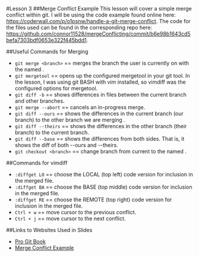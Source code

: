 #Lesson 3
##Merge Conflict Example
This lesson will cover a simple merge conflict within git. I will be using the code example found online here: https://coderwall.com/p/o1psnw/handle-a-git-merge-conflict. The code for the files used can be found in the corresponding repo here: https://github.com/connor11528/mergeConflicting/commit/b6e98b1643cd5befa7303bdf0653e322f445bdd1.

##Useful Commands for Merging 

- `git merge <branch>` == merges the branch the user is currently on with the named <branch>.
- `git mergetool` == opens up the configured mergetool in your git tool. In the lesson, I was using git BASH with vim installed, so vimdiff was the configured options for mergetool.
- `git diff -b` == shows differences in files between the current branch and other branches.
- `git merge --abort` == cancels an in-progress merge.
- `git diff --ours` == shows the differences in the current branch (our branch) to the other branch we are merging .
- `git diff --theirs` == shows the differences in the other branch (their branch) to the current branch.
- `git diff --base` == shows the differences from both sides. That is, it shows the diff of both --ours and --theirs.
- `git checkout <branch>` == change branch from current to the named <branch>.

##Commands for vimdiff
- `:diffget LO` == choose the LOCAL (top left) code version for inclusion in the merged file.
- `:diffget BA` == choose the BASE (top middle) code version for inclusion in the merged file.
- `:diffget RE` == choose the REMOTE (top right) code version for inclusion in the merged file.
- `Ctrl + w` == move cursor to the previous conflict.
- `Ctrl + j` == move cursor to the next conflict.

##Links to Websites Used in Slides
- [Pro Git Book](https://git-scm.com/book/en/v2/Git-Tools-Advanced-Merging)
- [Merge Conflict Example](https://coderwall.com/p/o1psnw/handle-a-git-merge-conflict)



